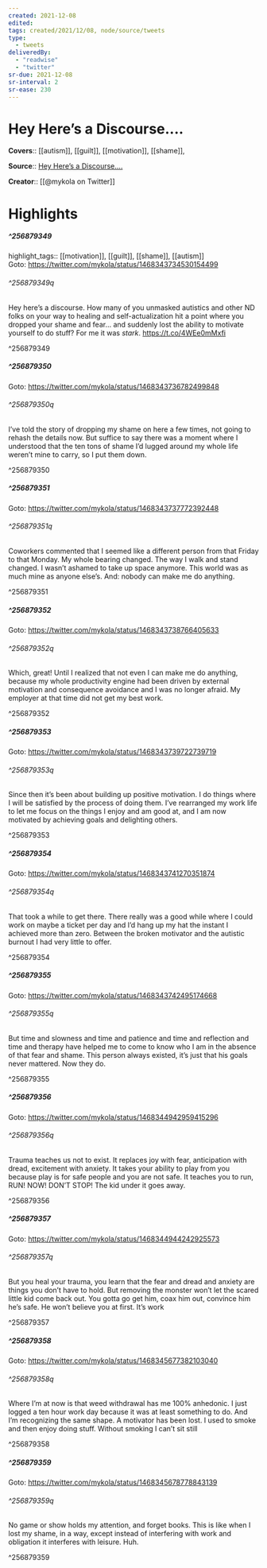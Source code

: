 ```yaml
---
created: 2021-12-08
edited:
tags: created/2021/12/08, node/source/tweets
type: 
  - tweets
deliveredBy: 
  - "readwise"
  - "twitter"
sr-due: 2021-12-08
sr-interval: 2
sr-ease: 230
---
```

# Hey Here’s a Discourse....

**Covers**:: [[autism]], [[guilt]], [[motivation]], [[shame]], 

**Source**:: [Hey Here’s a Discourse....](https://twitter.com/mykola/status/1468343734530154499)

**Creator**:: [[@mykola on Twitter]]

# Highlights
##### ^256879349

highlight_tags:: [[motivation]], [[guilt]], [[shame]], [[autism]]   
Goto: https://twitter.com/mykola/status/1468343734530154499  

###### ^256879349q

Hey here’s a discourse. How many of you unmasked autistics and other ND folks on your way to healing and self-actualization hit a point where you dropped your shame and fear… and suddenly lost the ability to motivate yourself to do stuff?
For me it was *stark*. https://t.co/4WEe0mMxfi 

^256879349

##### ^256879350


Goto: https://twitter.com/mykola/status/1468343736782499848  

###### ^256879350q

I’ve told the story of dropping my shame on here a few times, not going to rehash the details now. But suffice to say there was a moment where I understood that the ten tons of shame I’d lugged around my whole life weren’t mine to carry, so I put them down. 

^256879350

##### ^256879351


Goto: https://twitter.com/mykola/status/1468343737772392448  

###### ^256879351q

Coworkers commented that I seemed like a different person from that Friday to that Monday. My whole bearing changed. The way I walk and stand changed. I wasn’t ashamed to take up space anymore. This world was as much mine as anyone else’s.
And: nobody can make me do anything. 

^256879351

##### ^256879352


Goto: https://twitter.com/mykola/status/1468343738766405633  

###### ^256879352q

Which, great!
Until I realized that not even I can make me do anything, because my whole productivity engine had been driven by external motivation and consequence avoidance and I was no longer afraid.
My employer at that time did not get my best work. 

^256879352

##### ^256879353


Goto: https://twitter.com/mykola/status/1468343739722739719  

###### ^256879353q

Since then it’s been about building up positive motivation. I do things where I will be satisfied by the process of doing them. I’ve rearranged my work life to let me focus on the things I enjoy and am good at, and I am now motivated by achieving goals and delighting others. 

^256879353

##### ^256879354


Goto: https://twitter.com/mykola/status/1468343741270351874  

###### ^256879354q

That took a while to get there. There really was a good while where I could work on maybe a ticket per day and I’d hang up my hat the instant I achieved more than zero.
Between the broken motivator and the autistic burnout I had very little to offer. 

^256879354

##### ^256879355


Goto: https://twitter.com/mykola/status/1468343742495174668  

###### ^256879355q

But time and slowness and time and patience and time and reflection and time and therapy have helped me to come to know who I am in the absence of that fear and shame.
This person always existed, it’s just that his goals never mattered. Now they do. 

^256879355

##### ^256879356


Goto: https://twitter.com/mykola/status/1468344942959415296  

###### ^256879356q

Trauma teaches us not to exist. It replaces joy with fear, anticipation with dread, excitement with anxiety.
It takes your ability to play from you because play is for safe people and you are not safe.
It teaches you to run, RUN! NOW! DON’T STOP!
The kid under it goes away. 

^256879356

##### ^256879357


Goto: https://twitter.com/mykola/status/1468344944242925573  

###### ^256879357q

But you heal your trauma, you learn that the fear and dread and anxiety are things you don’t have to hold.
But removing the monster won’t let the scared little kid come back out. You gotta go get him, coax him out, convince him he’s safe. He won’t believe you at first. It’s work 

^256879357

##### ^256879358


Goto: https://twitter.com/mykola/status/1468345677382103040  

###### ^256879358q

Where I’m at now is that weed withdrawal has me 100% anhedonic. I just logged a ten hour work day because it was at least something to do.
And I’m recognizing the same shape. A motivator has been lost. I used to smoke and then enjoy doing stuff. Without smoking I can’t sit still 

^256879358

##### ^256879359


Goto: https://twitter.com/mykola/status/1468345678778843139  

###### ^256879359q

No game or show holds my attention, and forget books.
This is like when I lost my shame, in a way, except instead of interfering with work and obligation it interferes with leisure.
Huh. 

^256879359

